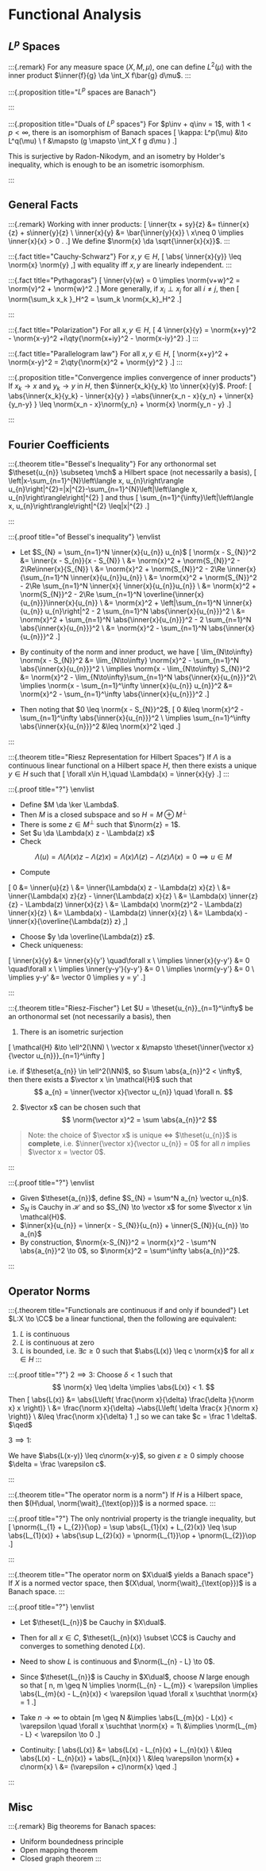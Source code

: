 # Functional Analysis

## $L^p$ Spaces

:::{.remark}
For any measure space $(X, M, \mu)$, one can define $L^2(\mu)$ with the inner product $\inner{f}{g} \da \int_X f\bar{g} d\mu$.
:::


:::{.proposition title="$L^p$ spaces are Banach"}

:::


:::{.proposition title="Duals of $L^p$ spaces"}
For $p\inv + q\inv = 1$, with $1<p<\infty$, there is an isomorphism of Banach spaces
\[
\kappa: L^p(\mu) &\to L^q(\mu) \\
f &\mapsto (g \mapsto \int_X f g d\mu )
.\]

This is surjective by Radon-Nikodym, and an isometry by Holder's inequality, which is enough to be an isometric isomorphism.

:::


## General Facts


:::{.remark}
Working with inner products:
\[
\inner{tx + sy}{z} &= t\inner{x}{z} + s\inner{y}{z} \\
\inner{x}{y} &= \bar{\inner{y}{x}} \\
x\neq 0 \implies \inner{x}{x} > 0 .
.\]
We define $\norm{x} \da \sqrt{\inner{x}{x}}$.
:::

:::{.fact title="Cauchy-Schwarz"}
For $x, y\in H$,
\[
\abs{ \inner{x}{y}} \leq \norm{x} \norm{y}
,\]
with equality iff $x, y$ are linearly independent.
:::


:::{.fact title="Pythagoras"}
\[
\inner{v}{w} = 0 \implies \norm{v+w}^2 = \norm{v}^2 + \norm{w}^2
.\]
More generally, if $x_i \perp x_j$ for all $i\neq j$, then
\[
\norm{\sum_k x_k }_H^2 = \sum_k \norm{x_k}_H^2
.\]

:::


:::{.fact title="Polarization"}
For all $x, y\in H$,
\[
4 \inner{x}{y} = \norm{x+y}^2 - \norm{x-y}^2 +i\qty{\norm{x+iy}^2 - \norm{x-iy}^2}
.\]
:::


:::{.fact title="Parallelogram law"}
For all $x, y\in H$, 
\[
\norm{x+y}^2 + \norm{x-y}^2 = 2\qty{\norm{x}^2 + \norm{y}^2 }
.\]
:::


:::{.proposition title="Convergence implies convergence of inner products"}
If $x_k\to x$ and $y_k\to y$ in $H$, then $\inner{x_k}{y_k} \to \inner{x}{y}$.
Proof:
\[
\abs{\inner{x_k}{y_k} - \inner{x}{y} } =\abs{\inner{x_n - x}{y_n} + \inner{x}{y_n-y} } \leq \norm{x_n - x}\norm{y_n} + \norm{x} \norm{y_n - y}
.\]


:::




## Fourier Coefficients

:::{.theorem title="Bessel's Inequality"}
For any orthonormal set $\theset{u_{n}} \subseteq \mch$ a Hilbert space (not necessarily a basis),
\[
\left\|x-\sum_{n=1}^{N}\left\langle x, u_{n}\right\rangle u_{n}\right\|^{2}=\|x\|^{2}-\sum_{n=1}^{N}\left|\left\langle x, u_{n}\right\rangle\right|^{2}
\]
and thus
\[
\sum_{n=1}^{\infty}\left|\left\langle x, u_{n}\right\rangle\right|^{2} \leq\|x\|^{2}
.\]

:::

:::{.proof title="of Bessel's inequality"}
\envlist

- Let $S_{N} = \sum_{n=1}^N \inner{x}{u_{n}} u_{n}$
\[
\norm{x - S_{N}}^2 
&= \inner{x - S_{n}}{x - S_{N}} \\
&= \norm{x}^2 + \norm{S_{N}}^2 - 2\Re\inner{x}{S_{N}} \\
&= \norm{x}^2 + \norm{S_{N}}^2 - 2\Re \inner{x}{\sum_{n=1}^N \inner{x}{u_{n}}u_{n}} \\
&= \norm{x}^2 + \norm{S_{N}}^2 - 2\Re \sum_{n=1}^N \inner{x}{ \inner{x}{u_{n}}u_{n}} \\
&= \norm{x}^2 + \norm{S_{N}}^2 - 2\Re \sum_{n=1}^N \overline{\inner{x}{u_{n}}}\inner{x}{u_{n}} \\
&= \norm{x}^2 + \left\|\sum_{n=1}^N \inner{x}{u_{n}} u_{n}\right\|^2 - 2 \sum_{n=1}^N \abs{\inner{x}{u_{n}}}^2 \\
&= \norm{x}^2 + \sum_{n=1}^N \abs{\inner{x}{u_{n}}}^2 - 2 \sum_{n=1}^N \abs{\inner{x}{u_{n}}}^2 \\
&= \norm{x}^2 - \sum_{n=1}^N \abs{\inner{x}{u_{n}}}^2
.\]

- By continuity of the norm and inner product, we have
\[
\lim_{N\to\infty} \norm{x - S_{N}}^2 
&= \lim_{N\to\infty} \norm{x}^2 - \sum_{n=1}^N \abs{\inner{x}{u_{n}}}^2 \\
\implies \norm{x - \lim_{N\to\infty} S_{N}}^2 &= \norm{x}^2 - \lim_{N\to\infty}\sum_{n=1}^N \abs{\inner{x}{u_{n}}}^2\\
\implies 
\norm{x - \sum_{n=1}^\infty \inner{x}{u_{n}} u_{n}}^2 &= \norm{x}^2 - 
\sum_{n=1}^\infty \abs{\inner{x}{u_{n}}}^2
.\]

- Then noting that $0 \leq \norm{x - S_{N}}^2$, 
\[
0 &\leq 
\norm{x}^2 - 
\sum_{n=1}^\infty \abs{\inner{x}{u_{n}}}^2 \\
\implies 
\sum_{n=1}^\infty \abs{\inner{x}{u_{n}}}^2 &\leq 
\norm{x}^2 \qed
.\]


:::

:::{.theorem title="Riesz Representation for Hilbert Spaces"}
If $\Lambda$ is a continuous linear functional on a Hilbert space $H$, then there exists a unique $y \in H$ such that
\[
\forall x\in H,\quad \Lambda(x) = \inner{x}{y}
.\]
:::

:::{.proof title="?"}
\envlist

- Define $M \da \ker \Lambda$.
- Then $M$ is a closed subspace and so $H = M \oplus M^\perp$
- There is some $z\in M^\perp$ such that $\norm{z} = 1$.
- Set $u \da \Lambda(x) z - \Lambda(z) x$
- Check 

$$\Lambda(u) = \Lambda(\Lambda(x) z - \Lambda(z) x) = \Lambda(x) \Lambda(z) - \Lambda(z) \Lambda(x) = 0 \implies u\in M$$

- Compute

\[
0 &= \inner{u}{z} \\ 
&= \inner{\Lambda(x) z - \Lambda(z) x}{z} \\
&= \inner{\Lambda(x) z}{z} - \inner{\Lambda(z) x}{z} \\
&= \Lambda(x) \inner{z}{z} - \Lambda(z) \inner{x}{z} \\
&= \Lambda(x) \norm{z}^2 - \Lambda(z) \inner{x}{z} \\
&= \Lambda(x) - \Lambda(z) \inner{x}{z} \\
&= \Lambda(x) -  \inner{x}{\overline{\Lambda(z)} z}
,\]

- Choose $y \da \overline{\Lambda(z)} z$.
- Check uniqueness:

\[
\inner{x}{y} &= \inner{x}{y'} \quad\forall x \\
\implies  \inner{x}{y-y'} &= 0 \quad\forall x \\
\implies \inner{y-y'}{y-y'} &= 0 \\
\implies \norm{y-y'} &= 0 \\
\implies y-y' &= \vector 0 \implies y = y'
.\]


:::

:::{.theorem title="Riesz-Fischer"}
Let $U = \theset{u_{n}}_{n=1}^\infty$ be an orthonormal set (not necessarily a basis), then

1. There is an isometric surjection

\[
\mathcal{H} &\to \ell^2(\NN) \\
\vector x &\mapsto \theset{\inner{\vector x}{\vector u_{n}}}_{n=1}^\infty
\]

i.e. if $\theset{a_{n}} \in \ell^2(\NN)$, so $\sum \abs{a_{n}}^2 < \infty$, then there exists a $\vector x \in \mathcal{H}$ such that
$$
a_{n} = \inner{\vector x}{\vector u_{n}} \quad \forall n.
$$

2. $\vector x$ can be chosen such that
$$
\norm{\vector x}^2 = \sum \abs{a_{n}}^2
$$

> Note: the choice of $\vector x$ is unique $\iff$ $\theset{u_{n}}$ is **complete**, i.e. $\inner{\vector x}{\vector u_{n}} = 0$ for all $n$ implies $\vector x = \vector 0$.

:::

:::{.proof title="?"}
\envlist

- Given $\theset{a_{n}}$, define $S_{N} = \sum^N a_{n} \vector u_{n}$.
- $S_{N}$ is Cauchy in $\mathcal{H}$ and so $S_{N} \to \vector x$ for some $\vector x \in \mathcal{H}$.
- $\inner{x}{u_{n}} = \inner{x - S_{N}}{u_{n}} + \inner{S_{N}}{u_{n}} \to a_{n}$
- By construction, $\norm{x-S_{N}}^2 = \norm{x}^2 - \sum^N \abs{a_{n}}^2 \to 0$, so $\norm{x}^2 = \sum^\infty \abs{a_{n}}^2$.

:::


## Operator Norms

:::{.theorem title="Functionals are continuous if and only if bounded"}
Let $L:X \to \CC$ be a linear functional, then the following are equivalent:

1. $L$ is continuous
2. $L$ is continuous at zero
3. $L$ is bounded, i.e. $\exists c\geq 0$ such that $\abs{L(x)} \leq c \norm{x}$ for all $x\in H$
:::

:::{.proof title="?"}
$2 \implies 3$:
Choose $\delta < 1$ such that 
$$
\norm{x} \leq \delta \implies \abs{L(x)} < 1.
$$
Then
\[
\abs{L(x)} 
&= \abs{L\left( \frac{\norm x}{\delta} \frac{\delta }{\norm x} x \right)} \\
&= \frac{\norm x}{\delta} ~\abs{L\left( \delta \frac{x }{\norm x} \right)} \\
&\leq \frac{\norm x}{\delta} 1
,\]
so we can take $c = \frac 1 \delta$. $\qed$

$3 \implies 1$:

We have $\abs{L(x-y)} \leq c\norm{x-y}$, so given $\varepsilon \geq 0$ simply choose $\delta = \frac \varepsilon c$.

:::

:::{.theorem title="The operator norm is a norm"}
If $H$ is a Hilbert space, then $(H\dual, \norm{\wait}_{\text{op}})$ is a normed space.
:::

:::{.proof title="?"}
The only nontrivial property is the triangle inequality, but
\[
\pnorm{L_{1} + L_{2}}{\op} = \sup \abs{L_{1}(x) + L_{2}(x)} \leq \sup \abs{L_{1}(x)} + \abs{\sup L_{2}(x)} = \pnorm{L_{1}}\op + \pnorm{L_{2}}\op
.\]

:::

:::{.theorem title="The operator norm on $X\dual$ yields a Banach space"}
If $X$ is a normed vector space, then $(X\dual, \norm{\wait}_{\text{op}})$ is a Banach space.
:::

:::{.proof title="?"}
\envlist

- Let $\theset{L_{n}}$ be Cauchy in $X\dual$.

- Then for all $x\in C$, $\theset{L_{n}(x)} \subset \CC$ is Cauchy and converges to something denoted $L(x)$.

- Need to show $L$ is continuous and $\norm{L_{n} - L} \to 0$.

- Since $\theset{L_{n}}$ is Cauchy in $X\dual$, choose $N$ large enough so that
\[
n, m \geq N \implies \norm{L_{n} - L_{m}} < \varepsilon \implies \abs{L_{m}(x) - L_{n}(x)} < \varepsilon \quad \forall x \suchthat \norm{x} = 1
.\]

- Take $n\to \infty$ to obtain
\[m \geq N 
&\implies \abs{L_{m}(x) - L(x)} < \varepsilon \quad \forall x \suchthat \norm{x} = 1\\
&\implies \norm{L_{m} - L} < \varepsilon \to 0
.\]

- Continuity:
\[
\abs{L(x)} &= \abs{L(x) - L_{n}(x) + L_{n}(x)} \\
&\leq  \abs{L(x) - L_{n}(x)} + \abs{L_{n}(x)} \\
&\leq \varepsilon \norm{x} + c\norm{x} \\
&= (\varepsilon + c)\norm{x} \qed
.\]

:::


## Misc


:::{.remark}
Big theorems for Banach spaces:

- Uniform boundedness principle
- Open mapping theorem
- Closed graph theorem
:::

